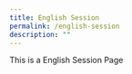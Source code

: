```yaml
---
title: English Session
permalink: /english-session
description: ""
---
```


<p>This is a English Session Page</p>